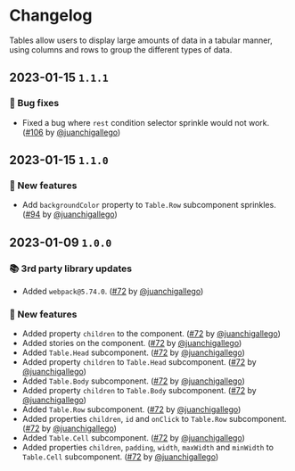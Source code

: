 # Changelog

Tables allow users to display large amounts of data in a tabular manner, using columns and rows to group the different types of data.

## 2023-01-15 `1.1.1`

### 🐛 Bug fixes

- Fixed a bug where `rest` condition selector sprinkle would not work. ([#106](https://github.com/TiendaNube/nimbus-design-system/pull/106) by [@juanchigallego](https://github.com/juanchigallego))

## 2023-01-15 `1.1.0`

### 🎉 New features

- Add `backgroundColor` property to `Table.Row` subcomponent sprinkles. ([#94](https://github.com/TiendaNube/nimbus-design-system/pull/94) by [@juanchigallego](https://github.com/juanchigallego))

## 2023-01-09 `1.0.0`

### 📚 3rd party library updates

- Added `webpack@5.74.0`. ([#72](https://github.com/TiendaNube/nimbus-design-system/pull/72) by [@juanchigallego](https://github.com/juanchigallego))

### 🎉 New features

- Added property `children` to the component. ([#72](https://github.com/TiendaNube/nimbus-design-system/pull/72) by [@juanchigallego](https://github.com/juanchigallego))
- Added stories on the component. ([#72](https://github.com/TiendaNube/nimbus-design-system/pull/72) by [@juanchigallego](https://github.com/juanchigallego))
- Added `Table.Head` subcomponent. ([#72](https://github.com/TiendaNube/nimbus-design-system/pull/72) by [@juanchigallego](https://github.com/juanchigallego))
- Added property `children` to `Table.Head` subcomponent. ([#72](https://github.com/TiendaNube/nimbus-design-system/pull/72) by [@juanchigallego](https://github.com/juanchigallego))
- Added `Table.Body` subcomponent. ([#72](https://github.com/TiendaNube/nimbus-design-system/pull/72) by [@juanchigallego](https://github.com/juanchigallego))
- Added property `children` to `Table.Body` subcomponent. ([#72](https://github.com/TiendaNube/nimbus-design-system/pull/72) by [@juanchigallego](https://github.com/juanchigallego))
- Added `Table.Row` subcomponent. ([#72](https://github.com/TiendaNube/nimbus-design-system/pull/72) by [@juanchigallego](https://github.com/juanchigallego))
- Added properties `children`, `id` and `onClick` to `Table.Row` subcomponent. ([#72](https://github.com/TiendaNube/nimbus-design-system/pull/72) by [@juanchigallego](https://github.com/juanchigallego))
- Added `Table.Cell` subcomponent. ([#72](https://github.com/TiendaNube/nimbus-design-system/pull/72) by [@juanchigallego](https://github.com/juanchigallego))
- Added properties `children`, `padding`, `width`, `maxWidth` and `minWidth` to `Table.Cell` subcomponent. ([#72](https://github.com/TiendaNube/nimbus-design-system/pull/72) by [@juanchigallego](https://github.com/juanchigallego))
